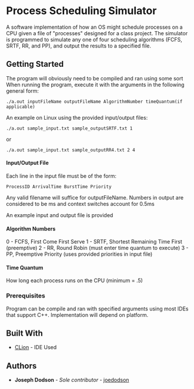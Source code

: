# Process Scheduling Simulator
A software implementation of how an OS might schedule processes on a CPU given a file of "processes" designed for a class project. The simulator is programmed to simulate any one of four scheduling algorithms (FCFS, SRTF, RR, and PP), and output the results to a specified file.

## Getting Started

The program will obviously need to be compiled and ran using some sort 
When running the program, execute it with the arguments in the following general form:
```
./a.out inputFileName outputFileName AlgorithmNumber timeQuantum(if applicable)
```

An example on Linux using the provided input/output files:
```
./a.out sample_input.txt sample_outputSRTF.txt 1
```
or
```
./a.out sample_input.txt sample_outputRR4.txt 2 4
```

#### Input/Output File
Each line in the input file must be of the form:
```
ProcessID ArrivalTime BurstTime Priority
```
Any valid filename will suffice for outputFileName. Numbers in output are considered to be ms and context switches account for 0.5ms

An example input and output file is provided

#### Algorithm Numbers
0 - FCFS, First Come First Serve
1 - SRTF, Shortest Remaining Time First (preemptive)
2 - RR, Round Robin (must enter time quantum to execute)
3 - PP, Preemptive Priority (uses provided priorities in input file)

#### Time Quantum
How long each process runs on the CPU (minimum = .5)

### Prerequisites

Program can be compile and ran with specified arguments using most IDEs that support C++. Implementation will depend on platform.

## Built With

* [CLion](https://www.jetbrains.com/clion/) - IDE Used

## Authors

* **Joseph Dodson** - *Sole contributor* - [joedodson](https://github.com/joedodson)

